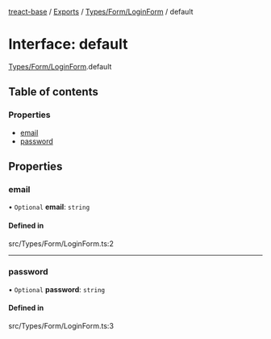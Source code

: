 [treact-base](../README.md) / [Exports](../modules.md) / [Types/Form/LoginForm](../modules/Types_Form_LoginForm.md) / default

# Interface: default

[Types/Form/LoginForm](../modules/Types_Form_LoginForm.md).default

## Table of contents

### Properties

- [email](Types_Form_LoginForm.default.md#email)
- [password](Types_Form_LoginForm.default.md#password)

## Properties

### email

• `Optional` **email**: `string`

#### Defined in

src/Types/Form/LoginForm.ts:2

___

### password

• `Optional` **password**: `string`

#### Defined in

src/Types/Form/LoginForm.ts:3
